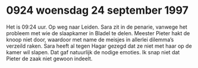 # 0924 woensdag 24 september 1997
Het is 09:24 uur. Op weg naar Leiden. Sara zit in de penarie, vanwege het probleem met wie de slaapkamer in Bladel te delen. Meester Pieter hakt de knoop niet door, waardoor met name de meisjes in allerlei dilemma’s verzeild raken. Sara heeft al tegen Hagar gezegd dat ze niet met haar op de kamer wil slapen. Dat gaf natuurlijk de nodige emoties. Ik snap niet dat Pieter de zaak niet gewoon indeelt.